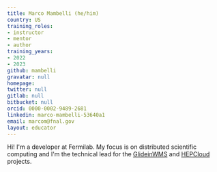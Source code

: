 ```yaml
---
title: Marco Mambelli (he/him)
country: US
training_roles:
- instructor
- mentor
- author
training_years:
- 2022
- 2023
github: mambelli
gravatar: null
homepage:
twitter: null
gitlab: null
bitbucket: null
orcid: 0000-0002-9489-2681
linkedin: marco-mambelli-53640a1
email: marcom@fnal.gov
layout: educator
---
```


<!-- Write something about yourself here (if you want)!
You can use Markdown syntax to style this page.
-->

Hi! I'm a developer at Fermilab. My focus is on distributed scientific computing and I'm the technical lead for the [GlideinWMS](https://github.com/glideinWMS/glideinwms) and [HEPCloud](https://github.com/HEPCloud/decisionengine) projects.
